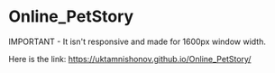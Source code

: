 # Online_PetStory

IMPORTANT - It isn't responsive and made for 1600px window width.

Here is the link: https://uktamnishonov.github.io/Online_PetStory/
